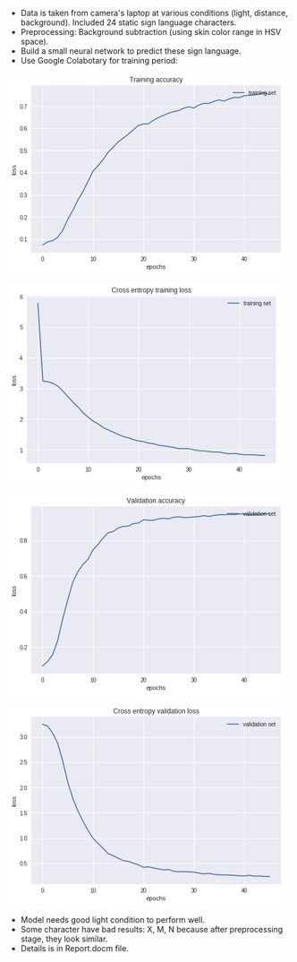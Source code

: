 - Data is taken from camera's laptop at various conditions (light, distance, background). Included 24 static sign language characters.
- Preprocessing: Background subtraction (using skin color range in HSV space).
- Build a small neural network to predict these sign language.
- Use Google Colabotary for training period:

![training accuracy](https://github.com/hhd-bk/Vietnamese-Sign-Language-Recognition/blob/master/Graph/training_accuracy_graph%20(3).png)

![training loss](https://github.com/hhd-bk/Vietnamese-Sign-Language-Recognition/blob/master/Graph/training_loss_entropy_graph%20(3).png)

![validation accracy](https://github.com/hhd-bk/Vietnamese-Sign-Language-Recognition/blob/master/Graph/validation_accuracy_graph%20(3).png)

![validation loss](https://github.com/hhd-bk/Vietnamese-Sign-Language-Recognition/blob/master/Graph/validation_loss_entropy_graph%20(3).png)

- Model needs good light condition to perform well.
- Some character have bad results: X, M, N because after preprocessing stage, they look similar.
- Details is in Report.docm file.



